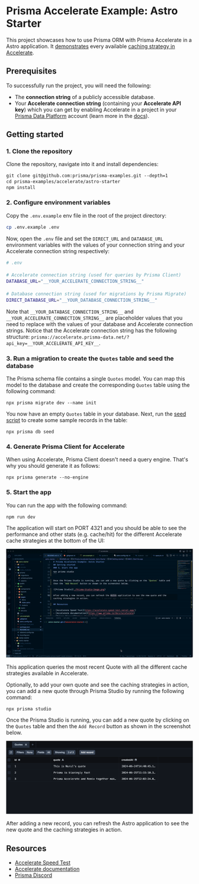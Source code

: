 # Prisma Accelerate Example: Astro Starter

This project showcases how to use Prisma ORM with Prisma Accelerate in a Astro application. It [demonstrates](././src/pages/route.ts#L13-16) every available [caching strategy in Accelerate](https://www.prisma.io/docs/data-platform/accelerate/concepts#cache-strategies).

## Prerequisites

To successfully run the project, you will need the following:

- The **connection string** of a publicly accessible database.
- Your **Accelerate connection string** (containing your **Accelerate API key**) which you can get by enabling Accelerate in a project in your [Prisma Data Platform](https://pris.ly/pdp) account (learn more in the [docs](https://www.prisma.io/docs/platform/concepts/environments#api-keys)).

## Getting started

### 1. Clone the repository

Clone the repository, navigate into it and install dependencies:

```
git clone git@github.com:prisma/prisma-examples.git --depth=1
cd prisma-examples/accelerate/astro-starter
npm install
```

### 2. Configure environment variables

Copy the `.env.example` env file in the root of the project directory:

```bash
cp .env.example .env
```

Now, open the `.env` file and set the `DIRECT_URL` and `DATABASE_URL` environment variables with the values of your connection string and your Accelerate connection string respectively:

```bash
# .env

# Accelerate connection string (used for queries by Prisma Client)
DATABASE_URL="__YOUR_ACCELERATE_CONNECTION_STRING__"

# Database connection string (used for migrations by Prisma Migrate)
DIRECT_DATABASE_URL="__YOUR_DATABASE_CONNECTION_STRING__"

```

Note that `__YOUR_DATABASE_CONNECTION_STRING__` and `__YOUR_ACCELERATE_CONNECTION_STRING__` are placeholder values that you need to replace with the values of your database and Accelerate connection strings. Notice that the Accelerate connection string has the following structure: `prisma://accelerate.prisma-data.net/?api_key=__YOUR_ACCELERATE_API_KEY__`.

### 3. Run a migration to create the `Quotes` table and seed the database

The Prisma schema file contains a single `Quotes` model. You can map this model to the database and create the corresponding `Quotes` table using the following command:

```
npx prisma migrate dev --name init
```

You now have an empty `Quotes` table in your database. Next, run the [seed script](./prisma/seed.ts) to create some sample records in the table:

```
npx prisma db seed
```

### 4. Generate Prisma Client for Accelerate

When using Accelerate, Prisma Client doesn't need a query engine. That's why you should generate it as follows:

```
npx prisma generate --no-engine
```

### 5. Start the app

You can run the app with the following command:

```
npm run dev
```

The application will start on PORT 4321 and you should be able to see the performance and other stats (e.g. cache/hit) for the different Accelerate cache strategies at the bottom of the UI:

![Demo](./Astro-Accelerate-App.gif)

This application queries the most recent Quote with all the different cache strategies available in Accelerate.

Optionally, to add your own quote and see the caching strategies in action, you can add a new quote through Prisma Studio by running the following command:

```
npx prisma studio
```

Once the Prisma Studio is running, you can add a new quote by clicking on the `Quotes` table and then the `Add Record` button as shown in the screenshot below.

![Prisma Studio](./Prisma-Studio-Image.png)

After adding a new record, you can refresh the Astro application to see the new quote and the caching strategies in action.

## Resources

- [Accelerate Speed Test](https://accelerate-speed-test.vercel.app/)
- [Accelerate documentation](https://www.prisma.io/docs/accelerate)
- [Prisma Discord](https://pris.ly/discord)
